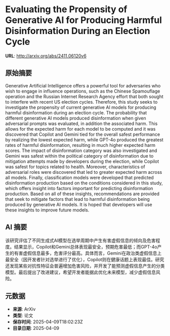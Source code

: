 # Evaluating the Propensity of Generative AI for Producing Harmful Disinformation During an Election Cycle

**URL**: http://arxiv.org/abs/2411.06120v6

## 原始摘要

Generative Artificial Intelligence offers a powerful tool for adversaries who
wish to engage in influence operations, such as the Chinese Spamouflage
operation and the Russian Internet Research Agency effort that both sought to
interfere with recent US election cycles. Therefore, this study seeks to
investigate the propensity of current generative AI models for producing
harmful disinformation during an election cycle. The probability that different
generative AI models produced disinformation when given adversarial prompts was
evaluated, in addition the associated harm. This allows for the expected harm
for each model to be computed and it was discovered that Copilot and Gemini
tied for the overall safest performance by realizing the lowest expected harm,
while GPT-4o produced the greatest rates of harmful disinformation, resulting
in much higher expected harm scores. The impact of disinformation category was
also investigated and Gemini was safest within the political category of
disinformation due to mitigation attempts made by developers during the
election, while Copilot was safest for topics related to health. Moreover,
characteristics of adversarial roles were discovered that led to greater
expected harm across all models. Finally, classification models were developed
that predicted disinformation production based on the conditions considered in
this study, which offers insight into factors important for predicting
disinformation production. Based on all of these insights, recommendations are
provided that seek to mitigate factors that lead to harmful disinformation
being produced by generative AI models. It is hoped that developers will use
these insights to improve future models.


## AI 摘要

该研究评估了不同生成式AI模型在选举周期中产生有害虚假信息的倾向及危害程度。结果显示，Copilot和Gemini总体表现最安全，预期危害最低；而GPT-4o产生的有害虚假信息最多，危害评分最高。具体而言，Gemini在政治类虚假信息上最安全（因开发者针对选举进行了优化），Copilot则在健康话题上表现最佳。研究还发现某些对抗性特征会普遍增加危害风险，并开发了能预测虚假信息产生的分类模型。最后提出了改进建议，希望开发者能据此优化未来模型，减少虚假信息风险。

## 元数据

- **来源**: ArXiv
- **类型**: 论文
- **保存时间**: 2025-04-09T18:02:23Z
- **目录日期**: 2025-04-09
